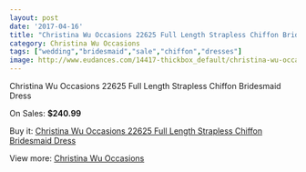 ```yaml
---
layout: post
date: '2017-04-16'
title: "Christina Wu Occasions 22625 Full Length Strapless Chiffon Bridesmaid Dress"
category: Christina Wu Occasions
tags: ["wedding","bridesmaid","sale","chiffon","dresses"]
image: http://www.eudances.com/14417-thickbox_default/christina-wu-occasions-22625-full-length-strapless-chiffon-bridesmaid-dress.jpg
---
```

Christina Wu Occasions 22625 Full Length Strapless Chiffon Bridesmaid Dress

On Sales: **$240.99**
<a href="https://www.eudances.com/en/christina-wu-occasions/4323-christina-wu-occasions-22625-full-length-strapless-chiffon-bridesmaid-dress.html"><amp-img layout="responsive" width="600" height="600" src="//www.eudances.com/14417-thickbox_default/christina-wu-occasions-22625-full-length-strapless-chiffon-bridesmaid-dress.jpg" alt="Christina Wu Occasions 22625 Full Length Strapless Chiffon Bridesmaid Dress 0" /></a>
<a href="https://www.eudances.com/en/christina-wu-occasions/4323-christina-wu-occasions-22625-full-length-strapless-chiffon-bridesmaid-dress.html"><amp-img layout="responsive" width="600" height="600" src="//www.eudances.com/14420-thickbox_default/christina-wu-occasions-22625-full-length-strapless-chiffon-bridesmaid-dress.jpg" alt="Christina Wu Occasions 22625 Full Length Strapless Chiffon Bridesmaid Dress 1" /></a>
<a href="https://www.eudances.com/en/christina-wu-occasions/4323-christina-wu-occasions-22625-full-length-strapless-chiffon-bridesmaid-dress.html"><amp-img layout="responsive" width="600" height="600" src="//www.eudances.com/14419-thickbox_default/christina-wu-occasions-22625-full-length-strapless-chiffon-bridesmaid-dress.jpg" alt="Christina Wu Occasions 22625 Full Length Strapless Chiffon Bridesmaid Dress 2" /></a>
<a href="https://www.eudances.com/en/christina-wu-occasions/4323-christina-wu-occasions-22625-full-length-strapless-chiffon-bridesmaid-dress.html"><amp-img layout="responsive" width="600" height="600" src="//www.eudances.com/14418-thickbox_default/christina-wu-occasions-22625-full-length-strapless-chiffon-bridesmaid-dress.jpg" alt="Christina Wu Occasions 22625 Full Length Strapless Chiffon Bridesmaid Dress 3" /></a>

Buy it: [Christina Wu Occasions 22625 Full Length Strapless Chiffon Bridesmaid Dress](https://www.eudances.com/en/christina-wu-occasions/4323-christina-wu-occasions-22625-full-length-strapless-chiffon-bridesmaid-dress.html "Christina Wu Occasions 22625 Full Length Strapless Chiffon Bridesmaid Dress")

View more: [Christina Wu Occasions](https://www.eudances.com/en/59-christina-wu-occasions "Christina Wu Occasions")